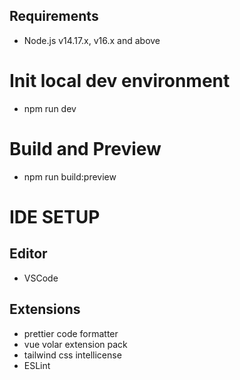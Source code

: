 ## Requirements

- Node.js v14.17.x, v16.x and above

# Init local dev environment

- npm run dev

# Build and Preview

- npm run build:preview

# IDE SETUP

## Editor

- VSCode

## Extensions

- prettier code formatter
- vue volar extension pack
- tailwind css intellicense
- ESLint
